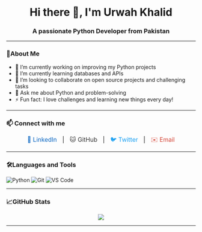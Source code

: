 <h1 align="center">Hi there 👋, I'm Urwah Khalid</h1>
<h3 align="center">A passionate Python Developer from Pakistan</h3>

---

### 🌟About Me

- 🔭 I’m currently working on improving my Python projects  
- 🌱 I’m currently learning databases and APIs  
- 👯 I’m looking to collaborate on open source projects and challenging tasks  
- 💬 Ask me about Python and problem-solving  
- ⚡ Fun fact: I love challenges and learning new things every day!

---

### 📫 Connect with me

<p align="center" style="font-size:16px;">
  <a href="https://www.linkedin.com/in/urwah-khalid-988b7b268" target="_blank" rel="noopener noreferrer" style="text-decoration:none; color:#0A66C2; margin:0 10px;">
    🔗 LinkedIn
  </a> | 
  <a href="https://github.com/urwahkhalid00" target="_blank" rel="noopener noreferrer" style="text-decoration:none; color:#333; margin:0 10px;">
    🐱 GitHub
  </a> | 
  <a href="https://twitter.com/urwahkhalid00" target="_blank" rel="noopener noreferrer" style="text-decoration:none; color:#1DA1F2; margin:0 10px;">
    🐦 Twitter
  </a> | 
  <a href="mailto:urwahkhalid00@gmail.com" target="_blank" rel="noopener noreferrer" style="text-decoration:none; color:#D44638; margin:0 10px;">
    ✉️ Email
  </a>
</p>

---

### 🛠️Languages and Tools

![Python](https://img.shields.io/badge/-Python-black?style=flat-square&logo=python)
![Git](https://img.shields.io/badge/-Git-black?style=flat-square&logo=git)
![VS Code](https://img.shields.io/badge/-VS%20Code-black?style=flat-square&logo=visual-studio-code)

---

### 📈GitHub Stats

<p align="center">
  <img src="https://github-readme-stats.vercel.app/api?username=urwahkhalid00&show_icons=true&theme=tokyonight" />
</p>

---

